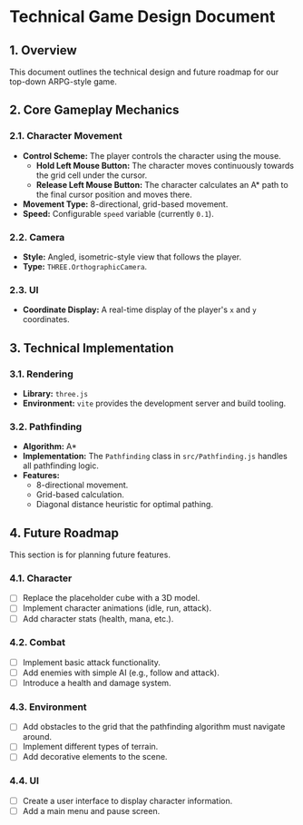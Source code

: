 # Technical Game Design Document

## 1. Overview
This document outlines the technical design and future roadmap for our top-down ARPG-style game.

## 2. Core Gameplay Mechanics
### 2.1. Character Movement
- **Control Scheme:** The player controls the character using the mouse.
  - **Hold Left Mouse Button:** The character moves continuously towards the grid cell under the cursor.
  - **Release Left Mouse Button:** The character calculates an A* path to the final cursor position and moves there.
- **Movement Type:** 8-directional, grid-based movement.
- **Speed:** Configurable `speed` variable (currently `0.1`).

### 2.2. Camera
- **Style:** Angled, isometric-style view that follows the player.
- **Type:** `THREE.OrthographicCamera`.

### 2.3. UI
- **Coordinate Display:** A real-time display of the player's `x` and `y` coordinates.

## 3. Technical Implementation
### 3.1. Rendering
- **Library:** `three.js`
- **Environment:** `vite` provides the development server and build tooling.

### 3.2. Pathfinding
- **Algorithm:** A*
- **Implementation:** The `Pathfinding` class in `src/Pathfinding.js` handles all pathfinding logic.
- **Features:**
  - 8-directional movement.
  - Grid-based calculation.
  - Diagonal distance heuristic for optimal pathing.

## 4. Future Roadmap
This section is for planning future features.

### 4.1. Character
- [ ] Replace the placeholder cube with a 3D model.
- [ ] Implement character animations (idle, run, attack).
- [ ] Add character stats (health, mana, etc.).

### 4.2. Combat
- [ ] Implement basic attack functionality.
- [ ] Add enemies with simple AI (e.g., follow and attack).
- [ ] Introduce a health and damage system.

### 4.3. Environment
- [ ] Add obstacles to the grid that the pathfinding algorithm must navigate around.
- [ ] Implement different types of terrain.
- [ ] Add decorative elements to the scene.

### 4.4. UI
- [ ] Create a user interface to display character information.
- [ ] Add a main menu and pause screen.